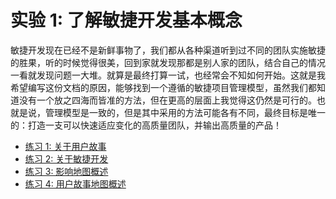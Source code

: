 ﻿# 实验 1: 了解敏捷开发基本概念

敏捷开发现在已经不是新鲜事物了，我们都从各种渠道听到过不同的团队实施敏捷的胜果，听的时候觉得很美，回到家就发现那都是别人家的团队，结合自己的情况一看就发现问题一大堆。就算是最终打算一试，也经常会不知如何开始。这就是我希望编写这份文档的原因，能够找到一个遵循的敏捷项目管理模型，虽然我们都知道没有一个放之四海而皆准的方法，但在更高的层面上我觉得这仍然是可行的。也就是说，管理模型是一致的，但是其中采用的方法可能各有不同，最终目标是唯一的：打造一支可以快速适应变化的高质量团队，并输出高质量的产品！

*  [练习 1: 关于用户故事](01-user-story/index.md)
*  [练习 2: 关于敏捷开发](02-agile-software-development/index.md)
*  [练习 3: 影响地图概述](03-impact-mapping/index.md)
*  [练习 4: 用户故事地图概述](04-user-story-mapping/index.md)